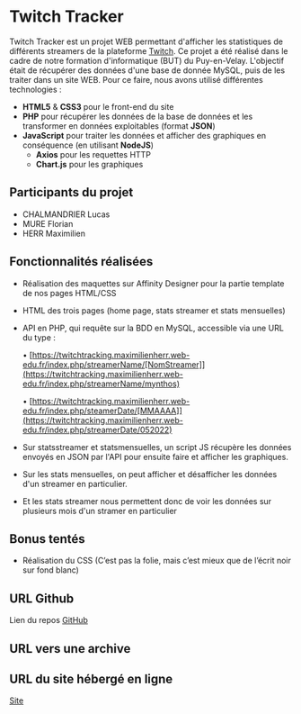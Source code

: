 # Twitch Tracker

Twitch Tracker est un projet WEB permettant d'afficher les statistiques de différents streamers de la plateforme [Twitch](https://www.twitch.tv/). Ce projet a été réalisé dans le cadre de notre formation d'informatique (BUT) du Puy-en-Velay. 
L'objectif était de récupérer des données d'une base de donnée MySQL, puis de les traiter dans un site WEB.
Pour ce faire, nous avons utilisé différentes technologies :
- **HTML5** & **CSS3** pour le front-end du site
- **PHP** pour récupérer les données de la base de données et les transformer en données exploitables (format **JSON**)
- **JavaScript** pour traiter les données et afficher des graphiques en conséquence (en utilisant **NodeJS**)
   - **Axios** pour les requettes HTTP
   - **Chart.js** pour les graphiques



## Participants du projet
- CHALMANDRIER Lucas
- MURE Florian
- HERR Maximilien

## Fonctionnalités réalisées

- Réalisation des maquettes sur Affinity Designer pour la partie template de nos pages HTML/CSS
- HTML des trois pages (home page, stats streamer et stats mensuelles)
- API en PHP, qui requête sur la BDD en MySQL, accessible via une URL du type : 

   • [https://twitchtracking.maximilienherr.web-edu.fr/index.php/streamerName/[NomStreamer]](https://twitchtracking.maximilienherr.web-edu.fr/index.php/streamerName/mynthos)
   
   • [https://twitchtracking.maximilienherr.web-edu.fr/index.php/steamerDate/[MMAAAA]](https://twitchtracking.maximilienherr.web-edu.fr/index.php/streamerDate/052022)
   
- Sur statsstreamer et statsmensuelles, un script JS récupère les données envoyés en JSON par l'API pour ensuite faire et afficher les graphiques.
- Sur les stats mensuelles, on peut afficher et désafficher les données d'un streamer en particulier.
- Et les stats streamer nous permettent donc de voir les données sur plusieurs mois d'un stramer en particulier

## Bonus tentés

- Réalisation du CSS (C’est pas la folie, mais c’est mieux que de l’écrit noir sur fond blanc)

## URL Github

Lien du repos [GitHub](https://github.com/lucaschlm/twitch-tracker)

## URL vers une archive


## URL du site hébergé en ligne

[Site](https://twitchtracking.maximilienherr.web-edu.fr/)
